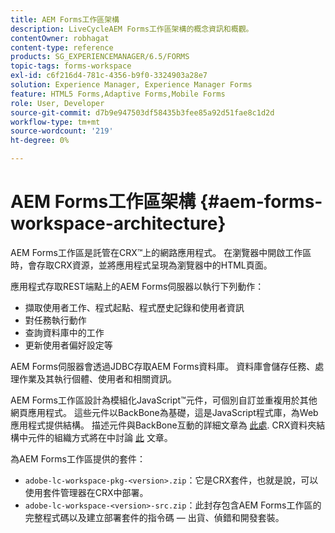 ```yaml
---
title: AEM Forms工作區架構
description: LiveCycleAEM Forms工作區架構的概念資訊和概觀。
contentOwner: robhagat
content-type: reference
products: SG_EXPERIENCEMANAGER/6.5/FORMS
topic-tags: forms-workspace
exl-id: c6f216d4-781c-4356-b9f0-3324903a28e7
solution: Experience Manager, Experience Manager Forms
feature: HTML5 Forms,Adaptive Forms,Mobile Forms
role: User, Developer
source-git-commit: d7b9e947503df58435b3fee85a92d51fae8c1d2d
workflow-type: tm+mt
source-wordcount: '219'
ht-degree: 0%

---
```


# AEM Forms工作區架構 {#aem-forms-workspace-architecture}

AEM Forms工作區是託管在CRX™上的網路應用程式。 在瀏覽器中開啟工作區時，會存取CRX資源，並將應用程式呈現為瀏覽器中的HTML頁面。

應用程式存取REST端點上的AEM Forms伺服器以執行下列動作：

* 擷取使用者工作、程式起點、程式歷史記錄和使用者資訊
* 對任務執行動作
* 查詢資料庫中的工作
* 更新使用者偏好設定等

AEM Forms伺服器會透過JDBC存取AEM Forms資料庫。 資料庫會儲存任務、處理作業及其執行個體、使用者和相關資訊。

AEM Forms工作區設計為模組化JavaScript™元件，可個別自訂並重複用於其他網頁應用程式。 這些元件以BackBone為基礎，這是JavaScript程式庫，為Web應用程式提供結構。 描述元件與BackBone互動的詳細文章為 [此處](/help/forms/using/backbone-interaction.md). CRX資料夾結構中元件的組織方式將在中討論 [此](/help/forms/using/folder-structure.md) 文章。

為AEM Forms工作區提供的套件：

* `adobe-lc-workspace-pkg-<version>.zip`：它是CRX套件，也就是說，可以使用套件管理器在CRX中部署。
* `adobe-lc-workspace-<version>-src.zip`：此封存包含AEM Forms工作區的完整程式碼以及建立部署套件的指令碼 — 出貨、偵錯和開發套裝。

